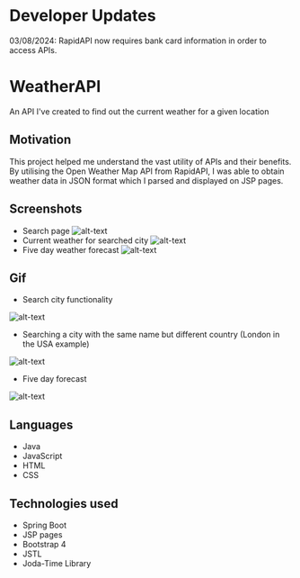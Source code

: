 # Developer Updates
03/08/2024: RapidAPI now requires bank card information in order to access APIs.
# WeatherAPI
An API I've created to find out the current weather for a given location
## Motivation
This project helped me understand the vast utility of APIs and their benefits. By utilising the Open Weather Map API from RapidAPI, I was able to obtain weather data in JSON format which I parsed and displayed on JSP pages.
## Screenshots
- Search page
![alt-text](https://github.com/PSReyat/WeatherAPI/blob/master/WeatherAPI_README.md%20at%20master%20%C2%B7%20PSReyat_WeatherAPI%20-%20Google%20Chrome%2026_03_2021%2014_44_20.png)
- Current weather for searched city
![alt-text](https://github.com/PSReyat/WeatherAPI/blob/master/WeatherAPI_README.md%20at%20master%20%C2%B7%20PSReyat_WeatherAPI%20-%20Google%20Chrome%2026_03_2021%2014_44_38.png)
- Five day weather forecast
![alt-text](https://github.com/PSReyat/WeatherAPI/blob/master/WeatherAPI_README.md%20at%20master%20%C2%B7%20PSReyat_WeatherAPI%20-%20Google%20Chrome%2026_03_2021%2014_44_53.png)
## Gif
- Search city functionality

![alt-text](https://media.giphy.com/media/aTWkdighzUiwfzxrA5/giphy.gif)
- Searching a city with the same name but different country (London in the USA example)

![alt-text](https://media.giphy.com/media/gaTYEllI5rxhxAMgFX/giphy.gif)
- Five day forecast

![alt-text](https://media.giphy.com/media/gt0hmdGvHT0lnC5wAU/giphy.gif)
## Languages
- Java
- JavaScript
- HTML
- CSS
## Technologies used
- Spring Boot
- JSP pages
- Bootstrap 4
- JSTL
- Joda-Time Library
